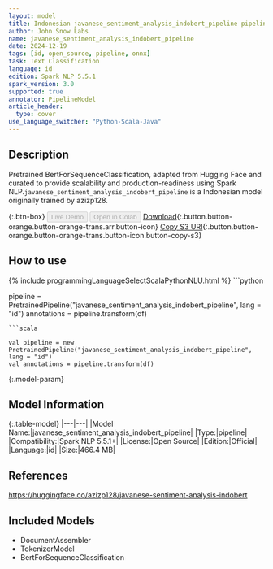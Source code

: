 ```yaml
---
layout: model
title: Indonesian javanese_sentiment_analysis_indobert_pipeline pipeline BertForSequenceClassification from azizp128
author: John Snow Labs
name: javanese_sentiment_analysis_indobert_pipeline
date: 2024-12-19
tags: [id, open_source, pipeline, onnx]
task: Text Classification
language: id
edition: Spark NLP 5.5.1
spark_version: 3.0
supported: true
annotator: PipelineModel
article_header:
  type: cover
use_language_switcher: "Python-Scala-Java"
---
```


## Description

Pretrained BertForSequenceClassification, adapted from Hugging Face and curated to provide scalability and production-readiness using Spark NLP.`javanese_sentiment_analysis_indobert_pipeline` is a Indonesian model originally trained by azizp128.

{:.btn-box}
<button class="button button-orange" disabled>Live Demo</button>
<button class="button button-orange" disabled>Open in Colab</button>
[Download](https://s3.amazonaws.com/auxdata.johnsnowlabs.com/public/models/javanese_sentiment_analysis_indobert_pipeline_id_5.5.1_3.0_1734571227706.zip){:.button.button-orange.button-orange-trans.arr.button-icon}
[Copy S3 URI](s3://auxdata.johnsnowlabs.com/public/models/javanese_sentiment_analysis_indobert_pipeline_id_5.5.1_3.0_1734571227706.zip){:.button.button-orange.button-orange-trans.button-icon.button-copy-s3}

## How to use



<div class="tabs-box" markdown="1">
{% include programmingLanguageSelectScalaPythonNLU.html %}
```python

pipeline = PretrainedPipeline("javanese_sentiment_analysis_indobert_pipeline", lang = "id")
annotations =  pipeline.transform(df)   

```
```scala

val pipeline = new PretrainedPipeline("javanese_sentiment_analysis_indobert_pipeline", lang = "id")
val annotations = pipeline.transform(df)

```
</div>

{:.model-param}
## Model Information

{:.table-model}
|---|---|
|Model Name:|javanese_sentiment_analysis_indobert_pipeline|
|Type:|pipeline|
|Compatibility:|Spark NLP 5.5.1+|
|License:|Open Source|
|Edition:|Official|
|Language:|id|
|Size:|466.4 MB|

## References

https://huggingface.co/azizp128/javanese-sentiment-analysis-indobert

## Included Models

- DocumentAssembler
- TokenizerModel
- BertForSequenceClassification